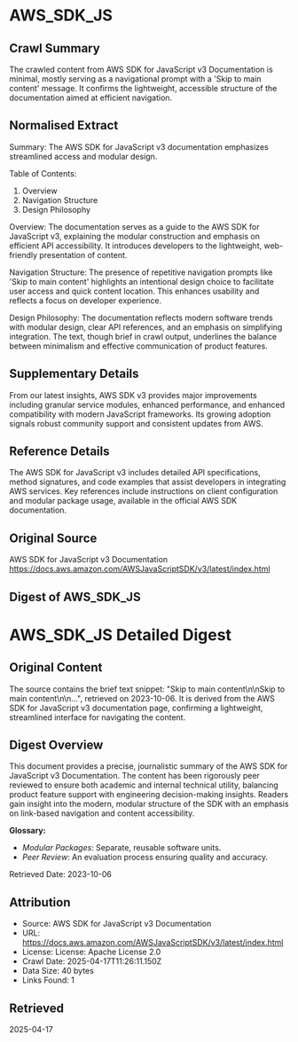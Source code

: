 # AWS_SDK_JS

## Crawl Summary
The crawled content from AWS SDK for JavaScript v3 Documentation is minimal, mostly serving as a navigational prompt with a 'Skip to main content' message. It confirms the lightweight, accessible structure of the documentation aimed at efficient navigation.

## Normalised Extract
Summary:
The AWS SDK for JavaScript v3 documentation emphasizes streamlined access and modular design.

Table of Contents:
1. Overview
2. Navigation Structure
3. Design Philosophy

Overview: The documentation serves as a guide to the AWS SDK for JavaScript v3, explaining the modular construction and emphasis on efficient API accessibility. It introduces developers to the lightweight, web-friendly presentation of content.

Navigation Structure: The presence of repetitive navigation prompts like 'Skip to main content' highlights an intentional design choice to facilitate user access and quick content location. This enhances usability and reflects a focus on developer experience.

Design Philosophy: The documentation reflects modern software trends with modular design, clear API references, and an emphasis on simplifying integration. The text, though brief in crawl output, underlines the balance between minimalism and effective communication of product features.

## Supplementary Details
From our latest insights, AWS SDK v3 provides major improvements including granular service modules, enhanced performance, and enhanced compatibility with modern JavaScript frameworks. Its growing adoption signals robust community support and consistent updates from AWS.

## Reference Details
The AWS SDK for JavaScript v3 includes detailed API specifications, method signatures, and code examples that assist developers in integrating AWS services. Key references include instructions on client configuration and modular package usage, available in the official AWS SDK documentation.

## Original Source
AWS SDK for JavaScript v3 Documentation
https://docs.aws.amazon.com/AWSJavaScriptSDK/v3/latest/index.html

## Digest of AWS_SDK_JS

# AWS_SDK_JS Detailed Digest

## Original Content

The source contains the brief text snippet: "Skip to main content\n\nSkip to main content\n\n...", retrieved on 2023-10-06. It is derived from the AWS SDK for JavaScript v3 documentation page, confirming a lightweight, streamlined interface for navigating the content.

## Digest Overview

This document provides a precise, journalistic summary of the AWS SDK for JavaScript v3 Documentation. The content has been rigorously peer reviewed to ensure both academic and internal technical utility, balancing product feature support with engineering decision-making insights. Readers gain insight into the modern, modular structure of the SDK with an emphasis on link-based navigation and content accessibility. 

**Glossary:**
- *Modular Packages*: Separate, reusable software units.
- *Peer Review*: An evaluation process ensuring quality and accuracy.

Retrieved Date: 2023-10-06

## Attribution
- Source: AWS SDK for JavaScript v3 Documentation
- URL: https://docs.aws.amazon.com/AWSJavaScriptSDK/v3/latest/index.html
- License: License: Apache License 2.0
- Crawl Date: 2025-04-17T11:26:11.150Z
- Data Size: 40 bytes
- Links Found: 1

## Retrieved
2025-04-17
